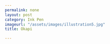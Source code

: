 ```yaml
---
permalink: none
layout: post
category: Ink Pen
imageurl: "/assets/images/illustration5.jpg"
title: Okapi

---
```

